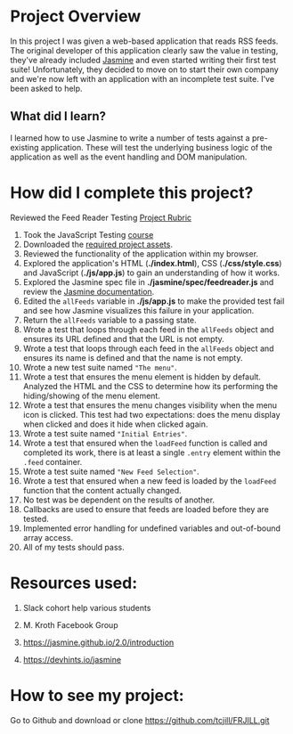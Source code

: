 # Project Overview

In this project I was given a web-based application that reads RSS feeds. The original developer of this application clearly saw the value in testing, they've already included [Jasmine](http://jasmine.github.io/) and even started writing their first test suite! Unfortunately, they decided to move on to start their own company and we're now left with an application with an incomplete test suite. I've been asked to help.



## What did I learn?

I learned how to use Jasmine to write a number of tests against a pre-existing application. These will test the underlying business logic of the application as well as the event handling and DOM manipulation.



# How did I complete this project?

Reviewed the Feed Reader Testing [Project Rubric](https://review.udacity.com/#!/projects/3442558598/rubric)

1. Took the JavaScript Testing [course](https://www.udacity.com/course/ud549)
2. Downloaded the [required project assets](http://github.com/udacity/frontend-nanodegree-feedreader).
3. Reviewed the functionality of the application within my browser.
4. Explored the application's HTML (**./index.html**), CSS (**./css/style.css**) and JavaScript (**./js/app.js**) to gain an understanding of how it works.
5. Explored the Jasmine spec file in **./jasmine/spec/feedreader.js** and review the [Jasmine documentation](http://jasmine.github.io).
6. Edited the `allFeeds` variable in **./js/app.js** to make the provided test fail and see how Jasmine visualizes this failure in your application.
7. Return the `allFeeds` variable to a passing state.
8. Wrote a test that loops through each feed in the `allFeeds` object and ensures its URL defined and that the URL is not empty.
9. Wrote a test that loops through each feed in the `allFeeds` object and ensures its name is defined and that the name is not empty.
10. Wrote a new test suite named `"The menu"`.
11. Wrote a test that ensures the menu element is hidden by default. Analyzed the HTML and the CSS to determine how its performing the hiding/showing of the menu element.
12. Wrote a test that ensures the menu changes visibility when the menu icon is clicked. This test had two expectations: does the menu display when clicked and does it hide when clicked again.
13. Wrote a test suite named `"Initial Entries"`.
14. Wrote a test that ensured when the `loadFeed` function is called and completed its work, there is at least a single `.entry` element within the `.feed` container.
15. Wrote a test suite named `"New Feed Selection"`.
16. Wrote a test that ensured when a new feed is loaded by the `loadFeed` function that the content actually changed.
17. No test was be dependent on the results of another.
18. Callbacks are used to ensure that feeds are loaded before they are tested.
19. Implemented error handling for undefined variables and out-of-bound array access.
20. All of my tests should pass. 

# Resources used:
1. Slack cohort help various students
2. M. Kroth Facebook Group 

3. https://jasmine.github.io/2.0/introduction

4. https://devhints.io/jasmine

# How to see my project:
Go to Github and download or clone https://github.com/tcjill/FRJILL.git
